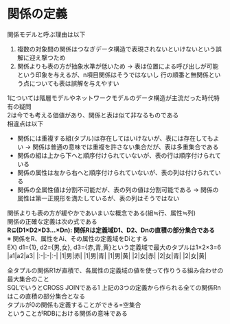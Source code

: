 # 関係の定義
関係モデルと呼ぶ理由は以下  
1. 複数の対象間の関係はつなぎデータ構造で表現されないといけないという誤解に迎え撃つため
2. 関係よりも表の方が抽象水準が低いため
-> 表は位置による呼び出しが可能という印象を与えるが、n項目関係はそうではないし
行の順番と無関係という点についても表は誤解を与えやすい

1については階層モデルやネットワークモデルのデータ構造が主流だった時代特有の疑問  
2は今でも考える価値があり、関係と表は似て非なるものである  
相違点は以下
- 関係には重複する組(タプル)は存在してはいけないが、表には存在してもよい
-> 関係は普通の意味では重複を許さない集合だが、表は多重集合である  
- 関係の組は上から下へと順序付けられていないが、表の行は順序付けられている
- 関係の属性は左から右へと順序付けられていないが、表の列は付けられている
- 関係の全属性値は分割不可能だが、表の列の値は分割可能である
-> 関係の属性は第一正規形を満たしているが、表の列はそうではない

関係よりも表の方が緩やかであいまいな概念である(組≒行、属性≒列)  
関係の正確な定義は次の式である  
**R⊆(D1×D2×D3...×Dn): 関係Rは定義域D1、D2、Dnの直積の部分集合である**  
※ 関係をR、属性をAi、その属性の定義域をDiとする  
EX) d1={1}, d2={男,女}, d3={赤,青,黄}という定義域で最大のタプルは1×2×3=6  
|a1|a2|a3|
|:-|:-|:-|
|1|男|赤|
|1|男|青|
|1|男|黄|
|2|女|赤|
|2|女|青|
|2|女|黄|

全タプルの関係R1が直積で、各属性の定義域の値を使って作りうる組み合わせの最大集合のこと  
SQLでいうとCROSS JOINである1 
上記の3つの定義から作られる全ての関係Rnはこの直積の部分集合となる  
タプルが0の関係も定義することができる=空集合  
ということがRDBにおける関係の意味である
